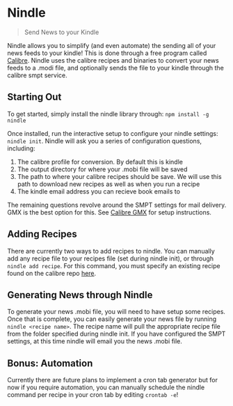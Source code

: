 # Nindle
> Send News to your Kindle

Nindle allows you to simplify (and even automate) the sending all of
your news feeds to your kindle! This is done through a free program
called [Calibre](https://calibre-ebook.com/download). Nindle uses the
calibre recipes and binaries to convert your news feeds to a .modi file,
and optionally sends the file to your kindle through the calibre smpt
service.

## Starting Out

To get started, simply install the nindle library through: `npm install
-g nindle`

Once installed, run the interactive setup to configure your nindle
settings: `nindle init`. Nindle will ask you a series of configuration
questions, including:

1. The calibre profile for conversion. By default this is kindle
2. The output directory for where your .mobi file will be saved
3. The path to where your calibre recipes should be save. We will use
   this path to download new recipes as well as when you run a recipe
4. The kindle email address you can recieve book emails to

The remaining questions revolve around the SMPT settings for mail delivery. GMX is the best option for this. See [Calibre GMX](https://manual.calibre-ebook.com/faq.html#i-cannot-send-emails-using-calibre) for setup instructions.

## Adding Recipes

There are currently two ways to add recipes to nindle. You can manually
add any recipe file to your recipes file (set during nindle init), or
through `nindle add recipe`. For this command, you must specify an
existing recipe found on the calibre repo
[here](https://github.com/kovidgoyal/calibre/tree/master/recipes).

## Generating News through Nindle

To generate your news .mobi file, you will need to have setup some
recipes. Once that is complete, you can easily generate your news file
by running `nindle <recipe name>`. The recipe name will pull the
appropriate recipe file from the folder specified during nindle init. If
you have configured the SMPT settings, at this time nindle will email
you the news .mobi file.

## Bonus: Automation

Currently there are future plans to implement a cron tab generator but
for now if you require automation, you can manually schedule the nindle
command per recipe in your cron tab by editing `crontab -e`!




